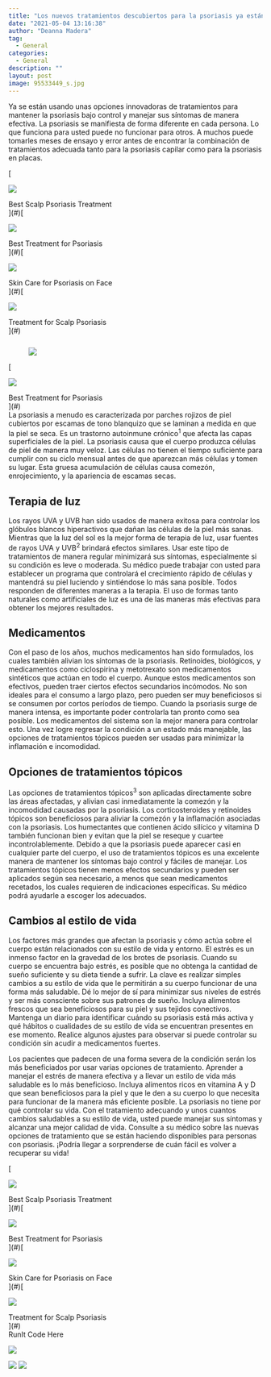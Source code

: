 ```yaml
---
title: "Los nuevos tratamientos descubiertos para la psoriasis ya están aquí: Recibir un diagnóstico ya no significará el fin del mundo"
date: "2021-05-04 13:16:38"
author: "Deanna Madera"
tag:
  - General
categories:
  - General
description: ""
layout: post
image: 95533449_s.jpg
---
```


Ya se están usando unas opciones innovadoras de tratamientos para mantener la psoriasis bajo control y manejar sus síntomas de manera efectiva. La psoriasis se manifiesta de forma diferente en cada persona. Lo que funciona para usted puede no funcionar para otros. A muchos puede tomarles meses de ensayo y error antes de encontrar la combinación de tratamientos adecuada tanto para la psoriasis capilar como para la psoriasis en placas.

<div class="cta-btn-wrap" data-mobile-sponsoredads="no">

[<div class="cta-imagecover">

![](/posts/1080x1080_psoriasis_scalpcream.jpg)</div><div class="cta-textcover">Best Scalp Psoriasis Treatment</div>](#)[<div class="cta-imagecover">

![](/posts/1080x1080_psoriasis_elbow_applyincream.jpg)</div><div class="cta-textcover">Best Treatment for Psoriasis <city></city></div>](#)[<div class="cta-imagecover">

![](/posts/1080x1080_psoriasis_laserface.jpg)</div><div class="cta-textcover">Skin Care for Psoriasis on Face</div>](#)[<div class="cta-imagecover">

![](/posts/1080x1080_psoriasis_dandruffscalp.jpg)</div><div class="cta-textcover">Treatment for Scalp Psoriasis</div>](#)</div><figure class="wp-block-image size-large" style="margin-top:25px">[![](/posts/1200x630_psoriasis_women_itchy_arm.jpg)](/posts/1200x630_psoriasis_women_itchy_arm.jpg)</figure><div class="mobile-cta-wrap"><div class="cta-btn-wrap" data-mobile-sponsoredads="yes">

[<div class="cta-imagecover">

![](/posts/1080x1080_psoriasis_elbow_applyincream.jpg)</div><div class="cta-textcover">Best Treatment for Psoriasis <city></city></div>](#)</div>La psoriasis a menudo es caracterizada por parches rojizos de piel cubiertos por escamas de tono blanquizo que se laminan a medida en que la piel se seca. Es un trastorno autoinmune crónico<sup>1</sup> que afecta las capas superficiales de la piel. La psoriasis causa que el cuerpo produzca células de piel de manera muy veloz. Las células no tienen el tiempo suficiente para cumplir con su ciclo mensual antes de que aparezcan más células y tomen su lugar. Esta gruesa acumulación de células causa comezón, enrojecimiento, y la apariencia de escamas secas.

## **Terapia de luz**

Los rayos UVA y UVB han sido usados de manera exitosa para controlar los glóbulos blancos hiperactivos que dañan las células de la piel más sanas. Mientras que la luz del sol es la mejor forma de terapia de luz, usar fuentes de rayos UVA y UVB<sup>2</sup> brindará efectos similares. Usar este tipo de tratamientos de manera regular minimizará sus síntomas, especialmente si su condición es leve o moderada. Su médico puede trabajar con usted para establecer un programa que controlará el crecimiento rápido de células y mantendrá su piel luciendo y sintiéndose lo más sana posible. Todos responden de diferentes maneras a la terapia. El uso de formas tanto naturales como artificiales de luz es una de las maneras más efectivas para obtener los mejores resultados.

## **Medicamentos**

Con el paso de los años, muchos medicamentos han sido formulados, los cuales también alivian los síntomas de la psoriasis. Retinoides, biológicos, y medicamentos como ciclospirina y metotrexato son medicamentos sintéticos que actúan en todo el cuerpo. Aunque estos medicamentos son efectivos, pueden traer ciertos efectos secundarios incómodos. No son ideales para el consumo a largo plazo, pero pueden ser muy beneficiosos si se consumen por cortos períodos de tiempo. Cuando la psoriasis surge de manera intensa, es importante poder controlarla tan pronto como sea posible. Los medicamentos del sistema son la mejor manera para controlar esto. Una vez logre regresar la condición a un estado más manejable, las opciones de tratamientos tópicos pueden ser usadas para minimizar la inflamación e incomodidad.

## **Opciones de tratamientos tópicos**

Las opciones de tratamientos tópicos<sup>3</sup> son aplicadas directamente sobre las áreas afectadas, y alivian casi inmediatamente la comezón y la incomodidad causadas por la psoriasis. Los corticosteroides y retinoides tópicos son beneficiosos para aliviar la comezón y la inflamación asociadas con la psoriasis. Los humectantes que contienen ácido silícico y vitamina D también funcionan bien y evitan que la piel se reseque y cuartee incontrolablemente. Debido a que la psoriasis puede aparecer casi en cualquier parte del cuerpo, el uso de tratamientos tópicos es una excelente manera de mantener los síntomas bajo control y fáciles de manejar. Los tratamientos tópicos tienen menos efectos secundarios y pueden ser aplicados según sea necesario, a menos que sean medicamentos recetados, los cuales requieren de indicaciones específicas. Su médico podrá ayudarle a escoger los adecuados.

## **Cambios al estilo de vida**

Los factores más grandes que afectan la psoriasis y cómo actúa sobre el cuerpo están relacionados con su estilo de vida y entorno. El estrés es un inmenso factor en la gravedad de los brotes de psoriasis. Cuando su cuerpo se encuentra bajo estrés, es posible que no obtenga la cantidad de sueño suficiente y su dieta tiende a sufrir. La clave es realizar simples cambios a su estilo de vida que le permitirán a su cuerpo funcionar de una forma más saludable. Dé lo mejor de sí para minimizar sus niveles de estrés y ser más consciente sobre sus patrones de sueño. Incluya alimentos frescos que sea beneficiosos para su piel y sus tejidos conectivos. Mantenga un diario para identificar cuándo su psoriasis está más activa y qué hábitos o cualidades de su estilo de vida se encuentran presentes en ese momento. Realice algunos ajustes para observar si puede controlar su condición sin acudir a medicamentos fuertes.

</div>Los pacientes que padecen de una forma severa de la condición serán los más beneficiados por usar varias opciones de tratamiento. Aprender a manejar el estrés de manera efectiva y a llevar un estilo de vida más saludable es lo más beneficioso. Incluya alimentos ricos en vitamina A y D que sean beneficiosos para la piel y que le den a su cuerpo lo que necesita para funcionar de la manera más eficiente posible. La psoriasis no tiene por qué controlar su vida. Con el tratamiento adecuando y unos cuantos cambios saludables a su estilo de vida, usted puede manejar sus síntomas y alcanzar una mejor calidad de vida. Consulte a su médico sobre las nuevas opciones de tratamiento que se están haciendo disponibles para personas con psoriasis. ¡Podría llegar a sorprenderse de cuán fácil es volver a recuperar su vida!

<div class="cta-btn-wrap" data-mobile-sponsoredads="no">

[<div class="cta-imagefull">

![](/posts/1200x627_psoriasis_scalpcream-300x157.jpg)</div><div class="cta-textfull">Best Scalp Psoriasis Treatment</div>](#)[<div class="cta-imagefull">

![](/posts/1200x630_psoriasis_elbow_applyincream-300x157.jpg)</div><div class="cta-textfull">Best Treatment for Psoriasis <city></city></div>](#)[<div class="cta-imagefull">

![](/posts/1200x627_psoriasislaserface-300x157.jpg)</div><div class="cta-textfull">Skin Care for Psoriasis on Face</div>](#)[<div class="cta-imagefull">

![](/posts/1200x627_psoriasis_dandruffscalp-300x157.jpg)</div><div class="cta-textfull">Treatment for Scalp Psoriasis</div>](#)</div><div class="ad-hide">RunIt Code Here</div> <script>
!function(f,b,e,v,n,t,s){if(f.fbq)return;n=f.fbq=function(){n.callMethod?
n.callMethod.apply(n,arguments):n.queue.push(arguments)};if(!f.\_fbq)f.\_fbq=n;
n.push=n;n.loaded=!0;n.version='2.0';n.queue=[];t=b.createElement(e);t.async=!0;
t.src=v;s=b.getElementsByTagName(e)[0];s.parentNode.insertBefore(t,s)}(window,
document,'script','https://connect.facebook.net/en_US/fbevents.js');
fbq('init', '531314677258366'); // Insert your pixel ID here.
fbq('track', 'PageView');
</script> <noscript>

![](https://www.facebook.com/tr?id=531314677258366&ev=PageView&noscript=1)</noscript> <script>
!function(f,b,e,v,n,t,s){if(f.fbq)return;n=f.fbq=function(){n.callMethod?
n.callMethod.apply(n,arguments):n.queue.push(arguments)};if(!f.\_fbq)f.\_fbq=n;
n.push=n;n.loaded=!0;n.version='2.0';n.queue=[];t=b.createElement(e);t.async=!0;
t.src=v;s=b.getElementsByTagName(e)[0];s.parentNode.insertBefore(t,s)}(window,
document,'script','https://connect.facebook.net/en_US/fbevents.js');
fbq('init', '438385429848061'); // Insert your pixel ID here.
fbq('track', 'PageView');
</script> <noscript>

![](https://www.facebook.com/tr?id=438385429848061&ev=PageView&noscript=1)</noscript> <script type="application/javascript">(function(w,d,t,r,u){w[u]=w[u]||[];w[u].push({'projectId':'10000','properties':{'pixelId':'10029827'}});var s=d.createElement(t);s.src=r;s.async=true;s.onload=s.onreadystatechange=function(){var y,rs=this.readyState,c=w[u];if(rs&&rs!="complete"&&rs!="loaded"){return}try{y=YAHOO.ywa.I13N.fireBeacon;w[u]=[];w[u].push=function(p){y([p])};y(c)}catch(e){}};var scr=d.getElementsByTagName(t)[0],par=scr.parentNode;par.insertBefore(s,scr)})(window,document,"script","https://s.yimg.com/wi/ytc.js","dotq");</script> <script type="text/javascript">
window.\_tfa = window.\_tfa || [];
window.\_tfa.push({notify: 'event', name: 'page_view', id: 1087586});
!function (t, f, a, x) {
if (!document.getElementById(x)) {
t.async = 1;t.src = a;t.id=x;f.parentNode.insertBefore(t, f);
}
}(document.createElement('script'),
document.getElementsByTagName('script')[0],
'//cdn.taboola.com/libtrc/unip/1087586/tfa.js',
'tb_tfa_script');
</script> <noscript> ![](//trc.taboola.com/1087586/log/3/unip?en=page_view) </noscript> <script>
fbq('track', 'ViewContent', {
currency: 'USD'
});
</script> <script type="text/javascript">
function runIt() {
fbq('track', 'AddToCart', {
currency: 'USD',
content_name: 'psoriasis'
});

        window.dotq = window.dotq || [];
        window.dotq.push(
        {
            'projectId': '10000',
            'properties': {
                'pixelId': '10029827',
                'qstrings': {
                    'et': 'custom',
                    'ea': 'click',
                    'ec': 'addtocart',
                    'el': 'psoriasis'
                }
        } } );
    _tfa.push({notify: 'event', name: 'add_to_cart', id: 1087586});
    }

</script>
